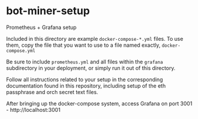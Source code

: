 # bot-miner-setup

Prometheus + Grafana setup

Included in this directory are example `docker-compose-*.yml` files.  To use them, copy the file that you want to use to a file named exactly, `docker-compose.yml`

Be sure to include `prometheus.yml` and all files within the `grafana` subdirectory in your deployment, or simply run it out of this directory.

Follow all instructions related to your setup in the corresponding documentation found in this repository, including setup of the eth passphrase and orch secret text files.

After bringing up the docker-compose system, access Grafana on port 3001 - http://localhost:3001
